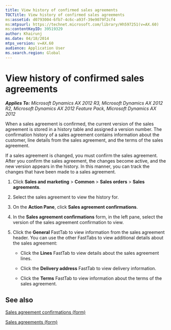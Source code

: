 ```yaml
---
title: View history of confirmed sales agreements
TOCTitle: View history of confirmed sales agreements
ms:assetid: d0793004-6fb7-4c6c-a93f-39e9079f2cf4
ms:mtpsurl: https://technet.microsoft.com/library/Hh597251(v=AX.60)
ms:contentKeyID: 39519329
author: Khairunj
ms.date: 04/18/2014
mtps_version: v=AX.60
audience: Application User
ms.search.region: Global
---
```


# View history of confirmed sales agreements 


_**Applies To:** Microsoft Dynamics AX 2012 R3, Microsoft Dynamics AX 2012 R2, Microsoft Dynamics AX 2012 Feature Pack, Microsoft Dynamics AX 2012_

When a sales agreement is confirmed, the current version of the sales agreement is stored in a history table and assigned a version number. The confirmation history of a sales agreement contains information about the customer, line details from the sales agreement, and the terms of the sales agreement.

If a sales agreement is changed, you must confirm the sales agreement. After you confirm the sales agreement, the changes become active, and the new version appears in the history. In this manner, you can track the changes that have been made to a sales agreement.

1.  Click **Sales and marketing** \> **Common** \> **Sales orders** \> **Sales agreements**.

2.  Select the sales agreement to view the history for.

3.  On the **Action Pane**, click **Sales agreement confirmations**.

4.  In the **Sales agreement confirmations** form, in the left pane, select the version of the sales agreement confirmation to view.

5.  Click the **General** FastTab to view information from the sales agreement header. You can use the other FastTabs to view additional details about the sales agreement:
    
      - Click the **Lines** FastTab to view details about the sales agreement lines.
    
      - Click the **Delivery address** FastTab to view delivery information.
    
      - Click the **Terms** FastTab to view information about the terms of the sales agreement.

## See also

[Sales agreement confirmations (form)](https://technet.microsoft.com/library/hh597275\(v=ax.60\))

[Sales agreements (form)](https://technet.microsoft.com/library/hh209567\(v=ax.60\))

  


